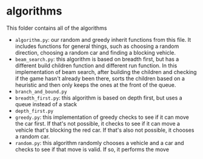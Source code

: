 # algorithms
This folder contains all of the algorithms 

- `algorithm.py`: our random and greedy inherit functions from this file. It includes functions for general things, such as choosing a random direction, choosing a random car and finding a blocking vehicle. 
- `beam_search.py`: this algorithm is based on breadth first, but has a different build children function and different run function. In this implementation of beam search, after building the children and checking if the game hasn't already been there, sorts the children based on a heuristic and then only keeps the ones at the front of the queue.
- `branch_and_bound.py`
- `breadth_first.py`: this algorithm is based on depth first, but uses a queue instead of a stack
- `depth_first.py`
- `greedy.py`: this implementation of greedy checks to see if it can move the car first. If that's not possible, it checks to see if it can move a vehicle that's blocking the red car. If that's also not possible, it chooses a random car.
- `random.py`: this algorithm randomly chooses a vehicle and a car and checks to see if that move is valid. If so, it performs the move 